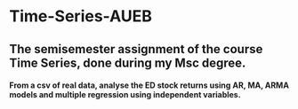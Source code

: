 # Time-Series-AUEB

## The semisemester assignment of the course Time Series, done during my Msc degree.

#### From a csv of real data, analyse the ED stock returns using AR, MA, ARMA models and multiple regression using independent variables.
